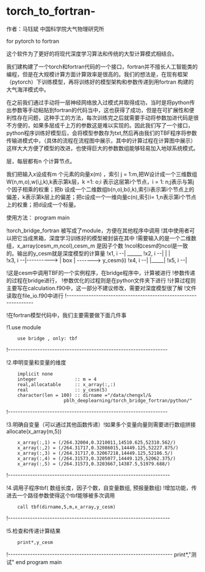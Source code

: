 # torch_to_fortran-
作者：马钰斌
中国科学院大气物理研究所

for pytorch to fortran

这个软件为了更好的将现代深度学习算法和传统的大型计算模式相结合。

我们建构建了一个torch和fortran代码的一个接口，fortran并不擅长人工智能类的编程，但是在大规模计算方面计算效率是很高的。我们的想法是，在现有框架（pytorch）下训练模型，再将训练好的模型架构和参数传递到用fortran 构建的大气海洋模式中。

在之前我们通过手动将一层神经网络放入过模式并取得成功，当时是将python传出参数等手动粘贴到fortran的代码当中，这也获得了成功，但是在可扩展性和便利性存在问题，这种手工的方法，每次训练完之后就需要手动将参数加进代码是很不方便的，如果多层成千上万的参数这是难以实现的。因此我们写了一个接口，python程序训练好模型后，会将模型参数存为txt,然后再由我们的TBF程序将参数传输进模式中，（具体的流程在流程图中展示，其中的计算过程在计算图中展示）这样大大方便了模型的改进，也使得巨大的参数数组能够轻易加入地球系统模式。


层，每层都有n 个计算节点。

我们把输入x设成有m 个元素的向量x(m) ，索引 j = 1:m,把W设计成一个三维数组W(n,m,o),w(i,j,k),k表示第k层，k =1: o;i 表示这层第i个节点，i = 1: n;j表示与第j个因子相乘的权重；把b 设成一个二维数组b(n,o),b(i,k),索引i表示第i个节点上的偏差，k表示第k层上的偏差；把c设成一个一维向量c(n),索引i= 1,n表示第i个节点上的权重；把d设成一个标量。

使用方法： 
      program main 


!torch_bridge_fortran 被写成了module，方便在其他程序中调用
!其中使用者可以把它当成黑箱，深度学习训练好的模型被封装在其中
!需要输入的是一个二维数组，x_array(cesm_m,ncol),cesm_m 是因子个数
!ncol和cesm的ncol是一致的。输出的y_cesm就是深度模型的计算量
!x1, i --|              ______
!x2, i --|             |     |     
!x3, i --|---------->  | box | ------->  y_cesm(i)
!x4, i --|             |_____|
!x5, i --|              

!这是cesm中调用TBF的一个实例程序，在bridge程序中，计算被进行
!参数传递的过程在bridge进行，
!参数优化的过程则是在python文件夹下进行
!计算过程则主要写在calculation.f90中，这一部分不建议修改，需要对深度模型很了解
!文件读取在file_io.f90中进行
!----------------------------------------------------------------

!在fortran模型代码中，我们主要需要做下面几件事


!1.use module 

        use bridge , only: tbf
         

!-----------------------------------------------------------------

!2.申明变量和变量的维度

        implicit none 
        integer              :: m = 4
        real,allocatable     :: x_array(:,:)
        real                 :: y_cesm(5)
        character(len = 100) :: dirname ="/data/chengxl/&
                         pblh_deeplearning/torch_bridge_fortran/python/"
 
!-----------------------------------------------------------------

!3.明确自变量（可以通过其他函数传递）!如果多个变量向量则需要进行数组拼接
        allocate(x_array(m,5))

        x_array(:,1) = (/264.32004,0.3210011,14510.625,52310.562/)
        x_array(:,2) = (/264.31717,0.32086015,14449.125,52227.875/)
        x_array(:,3) = (/264.31717,0.32067218,14449.125,52186.5/)
        x_array(:,4) = (/264.31573,0.3205077,14449.125,52062.375/)
        x_array(:,5) = (/264.31573,0.3203667,14387.5,51979.688/)
!------------------------------------------------------------------

!4.调用子程序tbf( 数组长度，因子个数，自变量数组, 预报量数组)
!增加功能，传进去一个路径参数使得这个tbf能够被多次调用

        call tbf(dirname,5,m,x_array,y_cesm)

!------------------------------------------------------------------

!5.检查和传递计算结果

        print*,y_cesm 

!-------------------------------------------------------------------
        print*,"测试"
      end program main 
